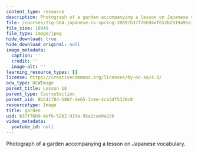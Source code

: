 ```yaml
---
content_type: resource
description: Photograph of a garden accompanying a lesson on Japanese vocabulary.
file: /courses/21g-504-japanese-iv-spring-2009/b37f76b94ef652b2919a95a1cae0a2cb_garden.jpg
file_size: 18949
file_type: image/jpeg
hide_download: true
hide_download_original: null
image_metadata:
  caption: ''
  credit: ''
  image-alt: ''
learning_resource_types: []
license: https://creativecommons.org/licenses/by-nc-sa/4.0/
ocw_type: OCWImage
parent_title: Lesson 18
parent_type: CourseSection
parent_uid: 8b541784-586f-4e65-3cee-4ca3df5330c8
resourcetype: Image
title: garden
uid: b37f76b9-4ef6-52b2-919a-95a1cae0a2cb
video_metadata:
  youtube_id: null
---
```

Photograph of a garden accompanying a lesson on Japanese vocabulary.